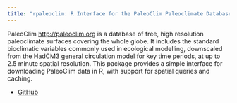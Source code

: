```yaml
---
title: "rpaleoclim: R Interface for the PaleoClim Paleoclimate Database"
---
```


PaleoClim <http://paleoclim.org> is a database of free, high resolution paleoclimate surfaces covering the whole globe. It includes the standard bioclimatic variables commonly used in ecological modelling, downscaled from the HadCM3 general circulation model for key time periods, at up to 2.5 minute spatial resolution. This package provides a simple interface for downloading PaleoClim data in R, with support for spatial queries and caching.

* [GitHub](https://github.com/joeroe/rpaleoclim)

